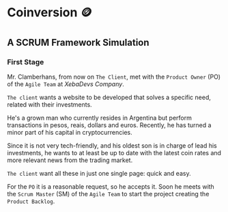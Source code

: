 # Coinversion :coin:

## A SCRUM Framework Simulation

### First Stage

Mr. Clamberhans, from now on `The Client`, met with the `Product Owner` (PO) of the `Agile Team` at *XebaDevs Company*.

`The client` wants a website to be developed that solves a specific need, related with their investments.

He's a grown man who currently resides in Argentina but perform transactions in pesos, reais, dollars and euros. Recently, he has turned a minor part of his capital in cryptocurrencies.

Since it is not very tech-friendly, and his oldest son is in charge of lead his investments, he wants to at least be up to date with the latest coin rates and more relevant news from the trading market.

`The client` want all these in just one single page: quick and easy.

For the `PO` it is a reasonable request, so he accepts it. Soon he meets with the `Scrum Master` (SM) of the `Agile Team` to start the project creating the `Product Backlog`.
